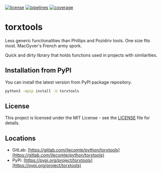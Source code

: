 [![license](https://img.shields.io/badge/license-MIT-brightgreen)](https://spdx.org/licenses/MIT.html)
[![pipelines](https://gitlab.com/jlecomte/python/torxtools/badges/master/pipeline.svg)](https://gitlab.com/jlecomte/python/torxtools/pipelines)
[![coverage](https://gitlab.com/jlecomte/python/torxtools/badges/master/coverage.svg)](https://jlecomte.gitlab.io/python/torxtools/coverage/index.html)

# torxtools

Less generic functionalities than Phillips and Pozidriv tools. One size fits most. MacGyver's French army spork.

Quick and dirty library that holds functions used in projects with similarities.

## Installation from PyPI

You can install the latest version from PyPI package repository.

~~~bash
python3 -mpip install -U torxtools
~~~

## License

This project is licensed under the MIT License - see the [LICENSE](LICENSE) file for details.

## Locations

  * GitLab: [https://gitlab.com/jlecomte/python/torxtools](https://gitlab.com/jlecomte/python/torxtools)
  * PyPi: [https://pypi.org/project/torxtools](https://pypi.org/project/torxtools)
